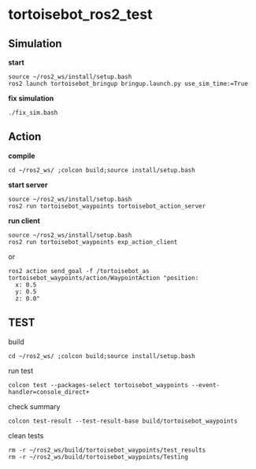 # tortoisebot_ros2_test

## Simulation
**start**
```shell
source ~/ros2_ws/install/setup.bash
ros2 launch tortoisebot_bringup bringup.launch.py use_sim_time:=True
```

**fix simulation**
```shell
./fix_sim.bash
```

## Action
**compile**
```shell
cd ~/ros2_ws/ ;colcon build;source install/setup.bash
```

**start server**
```shell
source ~/ros2_ws/install/setup.bash
ros2 run tortoisebot_waypoints tortoisebot_action_server
```

**run client**
```shell
source ~/ros2_ws/install/setup.bash
ros2 run tortoisebot_waypoints exp_action_client
```
or
```shell
ros2 action send_goal -f /tortoisebot_as tortoisebot_waypoints/action/WaypointAction "position:
  x: 0.5
  y: 0.5
  z: 0.0"
```
## TEST
build
```shell
cd ~/ros2_ws/ ;colcon build;source install/setup.bash
```
run test
```shell
colcon test --packages-select tortoisebot_waypoints --event-handler=console_direct+
```
check summary
```shell
colcon test-result --test-result-base build/tortoisebot_waypoints
```
clean tests
```
rm -r ~/ros2_ws/build/tortoisebot_waypoints/test_results
rm -r ~/ros2_ws/build/tortoisebot_waypoints/Testing
```